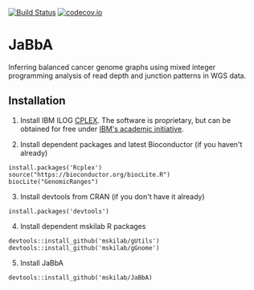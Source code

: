 [![Build Status](https://travis-ci.org/mskilab/JaBbA.svg?branch=master)](https://travis-ci.org/mskilab/JaBbA)
[![codecov.io](https://img.shields.io/codecov/c/github/mskilab/JaBbA.svg)](https://codecov.io/github/mskilab/JaBbA?branch=master)

# JaBbA 

Inferring balanced cancer genome graphs using mixed integer programming analysis
of read depth and junction patterns in WGS data. 

Installation
------------
1. Install IBM ILOG
   [CPLEX](https://www.ibm.com/products/ilog-cplex-optimization-studio).
   The software is proprietary, but can be obtained for free under [IBM's academic
   initiative](https://www.ibm.com/products/ilog-cplex-optimization-studio/pricing).

2. Install dependent packages and latest Bioconductor (if you haven't already)

```{r}
install.packages('Rcplex')
source("https://bioconductor.org/biocLite.R")
biocLite("GenomicRanges")
```

3. Install devtools from CRAN (if you don't have it already)

```{r}
install.packages('devtools')
```

4. Install dependent mskilab R packages

```{r}
devtools::install_github('mskilab/gUtils')
devtools::install_github('mskilab/gGnome')
```

5. Install JaBbA

```{r}
devtools::install_github('mskilab/JaBbA)
```
